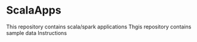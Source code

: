 # ScalaApps
This repository contains scala/spark applications
Thgis repository contains sample data
Instructions
